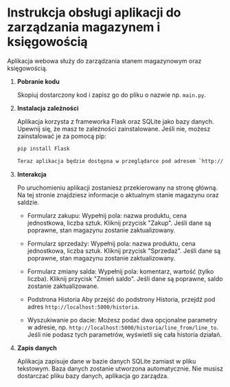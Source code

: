 # Instrukcja obsługi aplikacji do zarządzania magazynem i księgowością

Aplikacja webowa służy do zarządzania stanem magazynowym oraz księgowością.

1. **Pobranie kodu**

   Skopiuj dostarczony kod i zapisz go do pliku o nazwie np. `main.py`.

3. **Instalacja zależności**

   Aplikacja korzysta z frameworka Flask oraz SQLite jako bazy danych. Upewnij się, że masz te zależności zainstalowane. Jeśli nie, możesz zainstalować je za pomocą pip:

   ```bash
   pip install Flask

   Teraz aplikacja będzie dostępna w przeglądarce pod adresem `http://localhost:5000`.

4. **Interakcja**

   Po uruchomieniu aplikacji zostaniesz przekierowany na stronę główną. Na tej stronie znajdziesz informacje o aktualnym stanie magazynu oraz saldzie.

    - Formularz zakupu:
        Wypełnij pola: nazwa produktu, cena jednostkowa, liczba sztuk.
        Kliknij przycisk "Zakup".
        Jeśli dane są poprawne, stan magazynu zostanie zaktualizowany.

    - Formularz sprzedaży:
        Wypełnij pola: nazwa produktu, cena jednostkowa, liczba sztuk.
        Kliknij przycisk "Sprzedaż".
        Jeśli dane są poprawne, stan magazynu zostanie zaktualizowany.

    - Formularz zmiany salda:
        Wypełnij pola: komentarz, wartość (tylko liczba).
        Kliknij przycisk "Zmień saldo".
        Jeśli dane są poprawne, saldo zostanie zaktualizowane.

    - Podstrona Historia
      Aby przejść do podstrony Historia, przejdź pod adres `http://localhost:5000/historia`.

    - Wyszukiwanie po dacie:
      Możesz podać dwa opcjonalne parametry w adresie, np. `http://localhost:5000/historia/line_from/line_to`. Jeśli nie podasz tych parametrów, wyświetli się cała historia działań.

5. **Zapis danych**

   Aplikacja zapisuje dane w bazie danych SQLite zamiast w pliku tekstowym. Baza danych zostanie utworzona automatycznie. Nie musisz dostarczać pliku bazy danych, aplikacja go zarządza.
   
